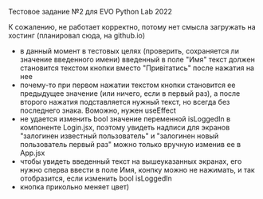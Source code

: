 Тестовое задание №2 для EVO Python Lab 2022

К сожалению, не работает корректно, потому нет смысла загружать на хостинг
(планировал сюда, на github.io)

- в данный момент в тестовых целях (проверить, сохраняется ли значение введенного имени) введенный в поле "Имя" текст должен становится текстом кнопки вместо "Привітатись" после нажатия на нее
- почему-то при первом нажатии текстом кнопки становится ее предыдущее значение (или ничего, если в первый раз), а после второго нажатия подставляется нужный текст, но всегда без последнего знака. Воможно, нужен useEffect
- не удается изменить bool значение переменной isLoggedIn в компоненте Login.jsx, поэтому увидеть надписи для экранов "залогинен известный пользователь" и "залогинен новый пользователь первый раз" можно только вручную изменив ее в App.jsx
- чтобы увидеть введенный текст на вышеуказанных экранах, его нужно сперва ввести в поле Имя, конпку можно не нажимать, и так отобразится, если изменить bool isLoggedIn
- кнопка прикольно меняет цвет)
